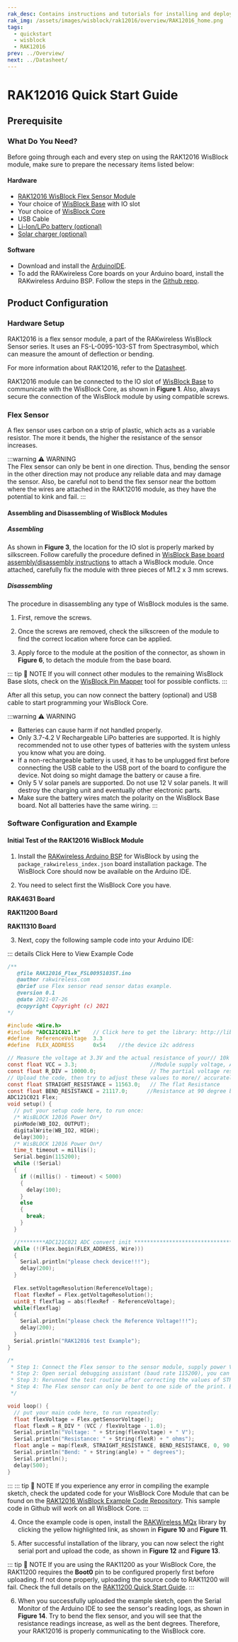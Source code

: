 ```yaml
---
rak_desc: Contains instructions and tutorials for installing and deploying your RAK12016. Instructions are written in a detailed and step-by-step manner for an easier experience in setting up your device. Aside from the hardware configuration, it also contains a software setup that includes detailed example codes that will help you get started.
rak_img: /assets/images/wisblock/rak12016/overview/RAK12016_home.png
tags:
  - quickstart
  - wisblock
  - RAK12016
prev: ../Overview/ 
next: ../Datasheet/ 
---
```


# RAK12016 Quick Start Guide



## Prerequisite

### What Do You Need?

Before going through each and every step on using the RAK12016 WisBlock module, make sure to prepare the necessary items listed below:

#### Hardware

- [RAK12016 WisBlock Flex Sensor Module](https://store.rakwireless.com/products/rak12016-wisblock-flex-sensor)
- Your choice of [WisBlock Base](https://store.rakwireless.com/collections/wisblock-base) with IO slot
- Your choice of [WisBlock Core](https://store.rakwireless.com/collections/wisblock-core)
- USB Cable
- [Li-Ion/LiPo battery (optional)](https://store.rakwireless.com/collections/wisblock-accessory/products/battery-connector-cable)
- [Solar charger (optional)](https://store.rakwireless.com/collections/wisblock-accessory/products/solar-panel-connector-cable)

#### Software

- Download and install the [ArduinoIDE](https://www.arduino.cc/en/Main/Software).
- To add the RAKwireless Core boards on your Arduino board, install the RAKwireless Arduino BSP. Follow the steps in the [Github repo](https://github.com/RAKWireless/RAKwireless-Arduino-BSP-Index).

## Product Configuration

### Hardware Setup

RAK12016 is a flex sensor module, a part of the RAKwireless WisBlock Sensor series. It uses an FS-L-0095-103-ST from Spectrasymbol, which can measure the amount of deflection or bending.

For more information about RAK12016, refer to the [Datasheet](../Datasheet/).

RAK12016 module can be connected to the IO slot of [WisBlock Base](https://docs.rakwireless.com/Product-Categories/WisBlock/#wisblock-base) to communicate with the WisBlock Core, as shown in **Figure 1**. Also, always secure the connection of the WisBlock module by using compatible screws.

<rk-img
  src="/assets/images/wisblock/rak12016/quickstart/rak12016-assembly.png"
  width="50%"
  caption="RAK12016 connection to WisBlock Base"
/>

### Flex Sensor

A flex sensor uses carbon on a strip of plastic, which acts as a variable resistor. The more it bends, the higher the resistance of the sensor increases.

<rk-img
  src="/assets/images/wisblock/rak12016/quickstart/flex-sensor.jpg"
  width="50%"
  caption="FS-L-0095-103-ST Flex Sensor"
/>

:::warning ⚠️ WARNING    
The Flex sensor can only be bent in one direction. Thus, bending the sensor in the other direction may not produce any reliable data and may damage the sensor. Also, be careful not to bend the flex sensor near the bottom where the wires are attached in the RAK12016 module, as they have the potential to kink and fail.
:::  



#### Assembling and Disassembling of WisBlock Modules

##### Assembling

As shown in **Figure 3**, the location for the IO slot is properly marked by silkscreen. Follow carefully the procedure defined in [WisBlock Base board assembly/disassembly instructions](https://docs.rakwireless.com/Knowledge-Hub/Learn/RAK5005-O-Baseboard-Installation-Guide/) to attach a WisBlock module. Once attached, carefully fix the module with three pieces of M1.2 x 3&nbsp;mm screws.

<rk-img
  src="/assets/images/wisblock/rak12016/quickstart/mounting-mechanism.png"
  width="60%"
  caption="RAK12016 mounting connection to WisBlock Base module"
/>

##### Disassembling

The procedure in disassembling any type of WisBlock modules is the same. 

1. First, remove the screws.  

<rk-img
  src="/assets/images/wisblock/rak12016/quickstart/removing_screw.png"
  width="70%"
  caption="Removing screws from the WisBlock module"
/>

2. Once the screws are removed, check the silkscreen of the module to find the correct location where force can be applied.

<rk-img
  src="/assets/images/wisblock/rak12016/quickstart/detach_silkscreen.png"
  width="70%"
  caption="Detaching silkscreen on the WisBlock module"
/>

3. Apply force to the module at the position of the connector, as shown in **Figure 6**, to detach the module from the base board.

<rk-img
  src="/assets/images/wisblock/rak12016/quickstart/detach_module.png"
  width="70%"
  caption="Applying even forces on the proper location of a WisBlock module"
/>

::: tip 📝 NOTE
If you will connect other modules to the remaining WisBlock Base slots, check on the [WisBlock Pin Mapper](https://docs.rakwireless.com/Knowledge-Hub/Pin-Mapper/) tool for possible conflicts. 
:::

After all this setup, you can now connect the battery (optional) and USB cable to start programming your WisBlock Core.

:::warning ⚠️ WARNING
- Batteries can cause harm if not handled properly.
- Only 3.7-4.2&nbsp;V Rechargeable LiPo batteries are supported. It is highly recommended not to use other types of batteries with the system unless you know what you are doing.
- If a non-rechargeable battery is used, it has to be unplugged first before connecting the USB cable to the USB port of the board to configure the device. Not doing so might damage the battery or cause a fire.
- Only 5&nbsp;V solar panels are supported. Do not use 12&nbsp;V solar panels. It will destroy the charging unit and eventually other electronic parts.
- Make sure the battery wires match the polarity on the WisBlock Base board. Not all batteries have the same wiring.
:::

### Software Configuration and Example

#### Initial Test of the RAK12016 WisBlock Module

1. Install the [RAKwireless Arduino BSP](https://github.com/RAKWireless/RAKwireless-Arduino-BSP-Index) for WisBlock by using the `package_rakwireless_index.json` board installation package. The WisBlock Core should now be available on the Arduino IDE.

2. You need to select first the WisBlock Core you have.

**RAK4631 Board**

<rk-img
  src="/assets/images/wisblock/rak12016/quickstart/rak4631-board.png"
  width="90%"
  caption="Selecting RAK4631 as WisBlock Core"
/>

**RAK11200 Board**

<rk-img
  src="/assets/images/wisblock/rak12016/quickstart/rak11200-board.png"
  width="90%"
  caption="Selecting RAK11200 as WisBlock Core"
/>

**RAK11310 Board**

<rk-img
  src="/assets/images/wisblock/rak12016/quickstart/rak11310-board.png"
  width="90%"
  caption="Selecting RAK11310 as WisBlock Core"
/>

3. Next, copy the following sample code into your Arduino IDE:

::: details Click Here to View Example Code
```c
/**
   @file RAK12016_Flex_FSL0095103ST.ino
   @author rakwireless.com
   @brief use Flex sensor read sensor datas example.
   @version 0.1
   @date 2021-07-26
   @copyright Copyright (c) 2021
*/

#include <Wire.h>
#include "ADC121C021.h"    // Click here to get the library: http://librarymanager/All#RAKwireless_MQx_library
#define  ReferenceVoltage  3.3
#define  FLEX_ADDRESS      0x54    //the device i2c address

// Measure the voltage at 3.3V and the actual resistance of your// 10k resistor, and enter them below:
const float VCC = 3.3;                       //Module supply voltage, ADC reference voltage is 3.3V
const float R_DIV = 10000.0;                 // The partial voltage resistance is 10KΩ
// Upload the code, then try to adjust these values to more// accurately calculate bend degree.
const float STRAIGHT_RESISTANCE = 11563.0;   // The flat Resistance
const float BEND_RESISTANCE = 21117.0;      //Resistance at 90 degree bending
ADC121C021 Flex;
void setup() {
  // put your setup code here, to run once:
  /* WisBLOCK 12016 Power On*/
  pinMode(WB_IO2, OUTPUT);
  digitalWrite(WB_IO2, HIGH);
  delay(300);
  /* WisBLOCK 12016 Power On*/
  time_t timeout = millis();
  Serial.begin(115200);
  while (!Serial)
  {
    if ((millis() - timeout) < 5000)
    {
      delay(100);
    }
    else
    {
      break;
    }
  }

  //********ADC121C021 ADC convert init ********************************
  while (!(Flex.begin(FLEX_ADDRESS, Wire)))
  {
    Serial.println("please check device!!!");
    delay(200);
  }
  
  Flex.setVoltageResolution(ReferenceVoltage);
  float flexRef = Flex.getVoltageResolution();
  uint8_t flexflag = abs(flexRef - ReferenceVoltage);
  while(flexflag)
  {
    Serial.println("please check the Reference Voltage!!!");
    delay(200);
  }
  Serial.println("RAK12016 test Example");
}

/*
 * Step 1: Connect the Flex sensor to the sensor module, supply power VCC (3.3V) to the module
 * Step 2: Open serial debugging assistant (baud rate 115200), you can see the current printed resistance value. Record the resistance value (unit Ω) at the level and maximum bending to be measured respectively.
 * Step 3: Rerunned the test routine after correcting the values of STRAIGHT_RESISTANCE and BEND_RESISTANCE both horizontal resistance variables
 * Step 4: The Flex sensor can only be bent to one side of the print. Bending the sensor in the other direction does not produce any reliable data and may damage the sensor,Also be careful not to bend the sensors near the bottom, as they have the potential to kink and fail
 */

void loop() {
  // put your main code here, to run repeatedly:
  float flexVoltage = Flex.getSensorVoltage();
  float flexR = R_DIV * (VCC / flexVoltage - 1.0);
  Serial.println("Voltage: " + String(flexVoltage) + " V");
  Serial.println("Resistance: " + String(flexR) + " ohms");
  float angle = map(flexR, STRAIGHT_RESISTANCE, BEND_RESISTANCE, 0, 90.0);
  Serial.println("Bend: " + String(angle) + " degrees");
  Serial.println();
  delay(500);
}

```
:::
::: tip 📝 NOTE
If you experience any error in compiling the example sketch, check the updated code for your WisBlock Core Module that can be found on the [RAK12016 WisBlock Example Code Repository](https://github.com/RAKWireless/WisBlock/tree/master/examples/common/IO/RAK12016_Flex_FSL0095103ST). This sample code in Github will work on all WisBlock Core.
:::

4. Once the example code is open, install the [RAKWireless MQx](https://github.com/RAKWireless/RAK-MQx-Library) library by clicking the yellow highlighted link, as shown in **Figure 10** and **Figure 11**.

<rk-img
  src="/assets/images/wisblock/rak12016/quickstart/rak12016-lib.png"
  width="90%"
  caption="Accessing the library used for RAK12016 Module"
/>

<rk-img
  src="/assets/images/wisblock/rak12016/quickstart/rak12016-libinstall.png"
  width="70%"
  caption="Installing the compatible library for RAK12016 Module"
/>

5. After successful installation of the library, you can now select the right serial port and upload the code, as shown in **Figure 12** and **Figure 13**.

::: tip 📝 NOTE
If you are using the RAK11200 as your WisBlock Core, the RAK11200 requires the **Boot0** pin to be configured properly first before uploading. If not done properly, uploading the source code to RAK11200 will fail. Check the full details on the [RAK11200 Quick Start Guide](https://docs.rakwireless.com/Product-Categories/WisBlock/RAK11200/Quickstart/#uploading-to-wisblock).
:::

<rk-img
  src="/assets/images/wisblock/rak12016/quickstart/rak4631-selectport.png"
  width="90%"
  caption="Selecting the correct Serial Port"
/>

<rk-img
  src="/assets/images/wisblock/rak12016/quickstart/rak4631-upload.png"
  width="90%"
  caption="Uploading the RAK12016 example code"
/>

6. When you successfully uploaded the example sketch, open the Serial Monitor of the Arduino IDE to see the sensor's reading logs, as shown in **Figure 14**. Try to bend the flex sensor, and you will see that the resistance readings increase, as well as the bent degrees. Therefore, your RAK12016 is properly communicating to the WisBlock core.

<rk-img
  src="/assets/images/wisblock/rak12016/quickstart/rak12016-logs.png"
  width="75%"
  caption="RAK12016 Flex Sensor readings"
/>